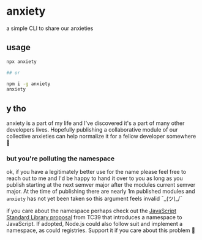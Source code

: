 # anxiety

a simple CLI to share our anxieties

## usage

```bash
npx anxiety

## or

npm i -g anxiety
anxiety
```

## y tho

anxiety is a part of my life and I've discovered it's a part of many other developers lives. Hopefully publishing a collaborative module of our collective anxieties can help normalize it for a fellow developer somewhere 💖

### but you're polluting the namespace

ok, if you have a legitimately better use for the name please feel free to reach out to me and I'd be happy to hand it over to you as long as you publish starting at the next semver major after the modules current semver major. At the time of publishing there are nearly 1m published modules and `anxiety` has not yet been taken so this argument feels invalid ¯\_(ツ)_/¯

if you care about the namespace perhaps check out the [JavaScript Standard Library proposal](https://github.com/tc39/proposal-javascript-standard-library) from TC39 that introduces a namespace to JavaScript. If adopted, Node.js could also follow suit and implement a namespace, as could registries. Support it if you care about this problem 💖
